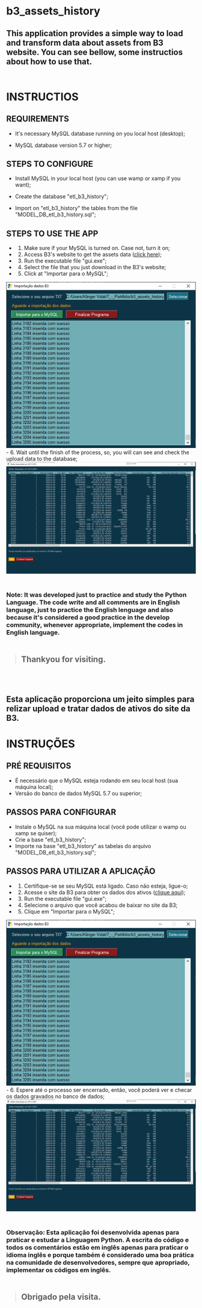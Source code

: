 # b3_assets_history

## This application provides a simple way to load and transform data about assets from B3 website. You can see bellow, some instructios about how to use that.<br><br>

# INSTRUCTIOS

## REQUIREMENTS

- It's necessary MySQL database running on you local host (desktop);

- MySQL database version 5.7 or higher;

## STEPS TO CONFIGURE

- Install MySQL in your local host (you can use wamp or xamp if you want);

- Create the database "etl_b3_history";

- Import on "etl_b3_history" the tables from the file "MODEL_DB_etl_b3_history.sql";

## STEPS TO USE THE APP

- 1. Make sure if your MySQL is turned on. Case not, turn it on;

- 2. Access B3's website to get the assets data (<a href="https://www.b3.com.br/pt_br/market-data-e-indices/servicos-de-dados/market-data/historico/mercado-a-vista/series-historicas/" target="_blank">click here</a>);
- 3. Run the executable file "gui.exe";
- 4. Select the file that you just download in the B3's website;
- 5. Click at "Importar para o MySQL";
<img src="images/1.png">
- 6. Wait until the finish of the process, so, you will can see and check the upload data to the database;
<img src="images/2.png">

### <br>Note: It was developed just to practice and study the Python Language. The code write and all comments are in English language, just to practice the English lenguage and also because it's considered a good practice in the develop community, whenever appropriate, implement the codes in English language.<br><br>
> ## Thankyou for visiting.

<br><br>

## Esta aplicação proporciona um jeito simples para relizar upload e tratar dados de ativos do site da B3.

# INSTRUÇÕES

## PRÉ REQUISITOS

- É necessário que o MySQL esteja rodando em seu local host (sua máquina local);
- Versão do banco de dados MySQL 5.7 ou superior;

## PASSOS PARA CONFIGURAR

- Instale o MySQL na sua máquina local (você pode utilizar o wamp ou xamp se quiser);
- Crie a base "etl_b3_history";
- Importe na base "etl_b3_history" as tabelas do arquivo "MODEL_DB_etl_b3_history.sql";

## PASSOS PARA UTILIZAR A APLICAÇÃO

- 1. Certifique-se se seu MySQL está ligado. Caso não esteja, ligue-o;
- 2. Acesse o site da B3 para obter os dados dos ativos (<a href="https://www.b3.com.br/pt_br/market-data-e-indices/servicos-de-dados/market-data/historico/mercado-a-vista/series-historicas/" target="_blank">clique aqui</a>);
- 3. Run the executable file "gui.exe";
- 4. Selecione o arquivo que você acabou de baixar no site da B3;
- 5. Clique em "Importar para o MySQL";
<img src="images/1.png">
- 6. Espere até o processo ser encerrado, então, você poderá ver e checar os dados gravados no banco de dados;
<img src="images/2.png">

### <br>Observação: Esta aplicação foi desenvolvida apenas para praticar e estudar a Linguagem Python. A escrita do código e todos os comentários estão em inglês apenas para praticar o idioma inglês e porque também é considerado uma boa prática na comunidade de desenvolvedores, sempre que apropriado, implementar os códigos em inglês. <br> <br>

> ## Obrigado pela visita.
